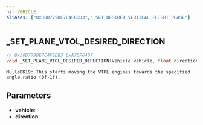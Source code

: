 ```yaml
---
ns: VEHICLE
aliases: ["0x30D779DE7C4F6DD3","_SET_DESIRED_VERTICAL_FLIGHT_PHASE"]
---
```

## _SET_PLANE_VTOL_DESIRED_DIRECTION

```c
// 0x30D779DE7C4F6DD3 0xA7DF64D7
void _SET_PLANE_VTOL_DESIRED_DIRECTION(Vehicle vehicle, float direction);
```

```
MulleDK19: This starts moving the VTOL engines towards the specified angle ratio (0f-1f).  
```

## Parameters
* **vehicle**: 
* **direction**: 


